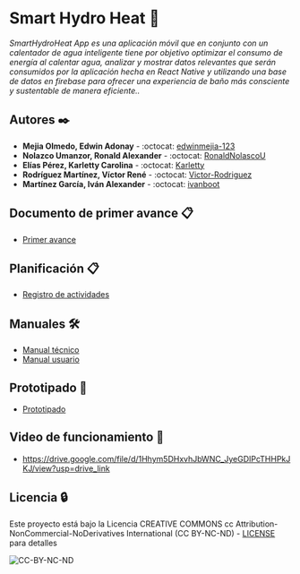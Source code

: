 # Smart Hydro Heat 🔎

_SmartHydroHeat App es una aplicación móvil que en conjunto con un calentador de agua
                    inteligente tiene por objetivo optimizar el consumo de energía al calentar agua, analizar y
                    mostrar datos relevantes que serán consumidos por la aplicación hecha en React Native y
                    utilizando una base de datos en firebase para ofrecer una experiencia de baño más
                    consciente y sustentable de manera eficiente.._
## Autores ✒️

* **Mejia Olmedo, Edwin Adonay** - :octocat: [edwinmejia-123](https://github.com/edwinmejia-123)
* **Nolazco Umanzor, Ronald Alexander** - :octocat: [RonaldNolascoU](https://github.com/RonaldNolascoU)
* **Elías Pérez, Karletty Carolina** - :octocat: [Karletty](https://github.com/Karletty)
* **Rodríguez Martínez, Víctor René** - :octocat: [Victor-Rodriguez](https://github.com/Victor-Rodriguez)
* **Martínez García, Iván Alexander** - :octocat: [ivanboot](https://github.com/ivanboot)

## Documento de primer avance 📋
* [Primer avance](https://drive.google.com/file/d/1RR6Yypv_XXfvDoUaSP3rn9H3ToOzh6GN/view?usp=sharing)
  
## Planificación 📋
* [Registro de actividades](https://github.com/users/RonaldNolascoU/projects/1/views/1)

## Manuales 🛠️
* [Manual técnico](https://drive.google.com/file/d/1HXZVSP7Z1tQXChkCdOCcaOB94M3zVr8z/view?usp=sharing)
* [Manual usuario](https://drive.google.com/file/d/1fgyeGVVa2xhCgGGqbtZQiWO1GaE37x-I/view?usp=sharing)

## Prototipado 📄
* [Prototipado](https://drive.google.com/file/d/1JyzNG63a0_O3-Iu1w2qvdP5Q4erPHh9C/view?usp=sharing)

## Video de funcionamiento 📄
* https://drive.google.com/file/d/1Hhym5DHxvhJbWNC_JyeGDIPcTHHPkJKJ/view?usp=drive_link
  
## Licencia 🔒 

Este proyecto está bajo la Licencia CREATIVE COMMONS cc Attribution-NonCommercial-NoDerivatives International (CC BY-NC-ND) - [LICENSE](https://creativecommons.org/licenses/by-nc-nd/4.0/) para detalles

![CC-BY-NC-ND](https://drive.google.com/uc?id=1pRC2FYrEamSntkeQdoNZs7GZNYqXOqBo)

